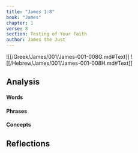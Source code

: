 ```yaml
---
title: "James 1:8"
book: "James"
chapter: 1
verse: 8
section: Testing of Your Faith
author: James the Just
---
```

![[/Greek/James/001/James-001-008G.md#Text]]
![[/Hebrew/James/001/James-001-008H.md#Text]]

## Analysis

#### Words

#### Phrases

#### Concepts

## Reflections

